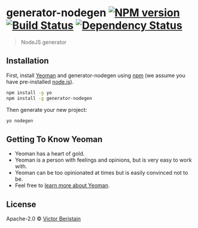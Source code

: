 # generator-nodegen [![NPM version][npm-image]][npm-url] [![Build Status][travis-image]][travis-url] [![Dependency Status][daviddm-image]][daviddm-url]
> NodeJS generator

## Installation

First, install [Yeoman](http://yeoman.io) and generator-nodegen using [npm](https://www.npmjs.com/) (we assume you have pre-installed [node.js](https://nodejs.org/)).

```bash
npm install -g yo
npm install -g generator-nodegen
```

Then generate your new project:

```bash
yo nodegen
```

## Getting To Know Yeoman

 * Yeoman has a heart of gold.
 * Yeoman is a person with feelings and opinions, but is very easy to work with.
 * Yeoman can be too opinionated at times but is easily convinced not to be.
 * Feel free to [learn more about Yeoman](http://yeoman.io/).

## License

Apache-2.0 © [Victor Beristain]()


[npm-image]: https://badge.fury.io/js/generator-nodegen.svg
[npm-url]: https://npmjs.org/package/generator-nodegen
[travis-image]: https://travis-ci.org/Pantaflix/generator-nodegen.svg?branch=master
[travis-url]: https://travis-ci.org/Pantaflix/generator-nodegen
[daviddm-image]: https://david-dm.org/Pantaflix/generator-nodegen.svg?theme=shields.io
[daviddm-url]: https://david-dm.org/Pantaflix/generator-nodegen

